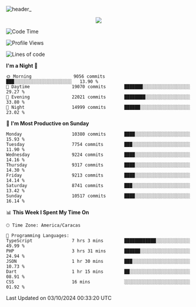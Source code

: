 ![header_](https://github.com/user-attachments/assets/4010d822-ccdc-4198-b608-18c773338d18)


<p align="center">
  <a href="http://www.github.com/thevacs">
    <img src="https://github-readme-streak-stats.herokuapp.com/?user=thevacs&stroke=ffffff&background=1c1917&ring=0891b2&fire=0891b2&currStreakNum=ffffff&currStreakLabel=0891b2&sideNums=ffffff&sideLabels=ffffff&dates=ffffff&hide_border=true" />
  </a>
</p>

<!--START_SECTION:waka-->
![Code Time](http://img.shields.io/badge/Code%20Time-2%2C924%20hrs%208%20mins-blue)

![Profile Views](http://img.shields.io/badge/Profile%20Views-0-blue)

![Lines of code](https://img.shields.io/badge/From%20Hello%20World%20I%27ve%20Written-10.3%20million%20lines%20of%20code-blue)

**I'm a Night 🦉** 

```text
🌞 Morning                9056 commits        ███░░░░░░░░░░░░░░░░░░░░░░   13.90 % 
🌆 Daytime                19070 commits       ███████░░░░░░░░░░░░░░░░░░   29.27 % 
🌃 Evening                22021 commits       ████████░░░░░░░░░░░░░░░░░   33.80 % 
🌙 Night                  14999 commits       ██████░░░░░░░░░░░░░░░░░░░   23.02 % 
```
📅 **I'm Most Productive on Sunday** 

```text
Monday                   10380 commits       ████░░░░░░░░░░░░░░░░░░░░░   15.93 % 
Tuesday                  7754 commits        ███░░░░░░░░░░░░░░░░░░░░░░   11.90 % 
Wednesday                9224 commits        ████░░░░░░░░░░░░░░░░░░░░░   14.16 % 
Thursday                 9317 commits        ████░░░░░░░░░░░░░░░░░░░░░   14.30 % 
Friday                   9213 commits        ████░░░░░░░░░░░░░░░░░░░░░   14.14 % 
Saturday                 8741 commits        ███░░░░░░░░░░░░░░░░░░░░░░   13.42 % 
Sunday                   10517 commits       ████░░░░░░░░░░░░░░░░░░░░░   16.14 % 
```


📊 **This Week I Spent My Time On** 

```text
🕑︎ Time Zone: America/Caracas

💬 Programming Languages: 
TypeScript               7 hrs 3 mins        ████████████░░░░░░░░░░░░░   49.99 % 
PHP                      3 hrs 31 mins       ██████░░░░░░░░░░░░░░░░░░░   24.94 % 
JSON                     1 hr 30 mins        ███░░░░░░░░░░░░░░░░░░░░░░   10.73 % 
Dart                     1 hr 15 mins        ██░░░░░░░░░░░░░░░░░░░░░░░   08.91 % 
CSS                      16 mins             ░░░░░░░░░░░░░░░░░░░░░░░░░   01.92 % 
```


 Last Updated on 03/10/2024 00:33:20 UTC
<!--END_SECTION:waka-->
